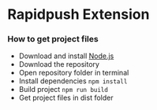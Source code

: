 # Rapidpush Extension

### How to get project files
* Download and install [Node.js](https://nodejs.org/en/)
* Download the repository
* Open repository folder in terminal
* Install dependencies `npm install`
* Build project `npm run build`
* Get project files in dist folder
